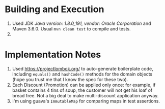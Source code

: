 # Building and Execution
1. Used JDK *Java version: 1.8.0_191, vendor: Oracle Corporation* and Maven 3.6.0. Usual `mvn clean test` to compile and tests.
2. 

# Implementation Notes
1. Used https://projectlombok.org/ to auto-generate boilerplate code, including `equals()` and `hashCode()` methods for the domain objects (hope you trust me that I know the spec for these two).
2. Each Discount (Promotion) can be applied only once: for example, if basket contains 4 tins of soup, the customer will not get his loaf of bread free. Not a big deal to make multi-discount application anyway.
3. I'm using guava's `ImmutableMap` for comparing maps in test assertions.  